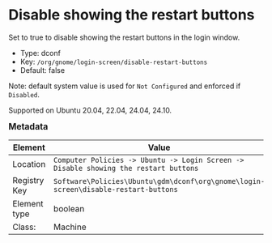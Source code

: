 # Disable showing the restart buttons

Set to true to disable showing the restart buttons in the login window.

- Type: dconf
- Key: `/org/gnome/login-screen/disable-restart-buttons`
- Default: false

Note: default system value is used for `Not Configured` and enforced if `Disabled`.

Supported on Ubuntu 20.04, 22.04, 24.04, 24.10.



<span style="font-size: larger;">**Metadata**</span>

| Element      | Value            |
| ---          | ---              |
| Location     | `Computer Policies -> Ubuntu -> Login Screen -> Disable showing the restart buttons`    |
| Registry Key | `Software\Policies\Ubuntu\gdm\dconf\org\gnome\login-screen\disable-restart-buttons`         |
| Element type | boolean |
| Class:       | Machine       |
